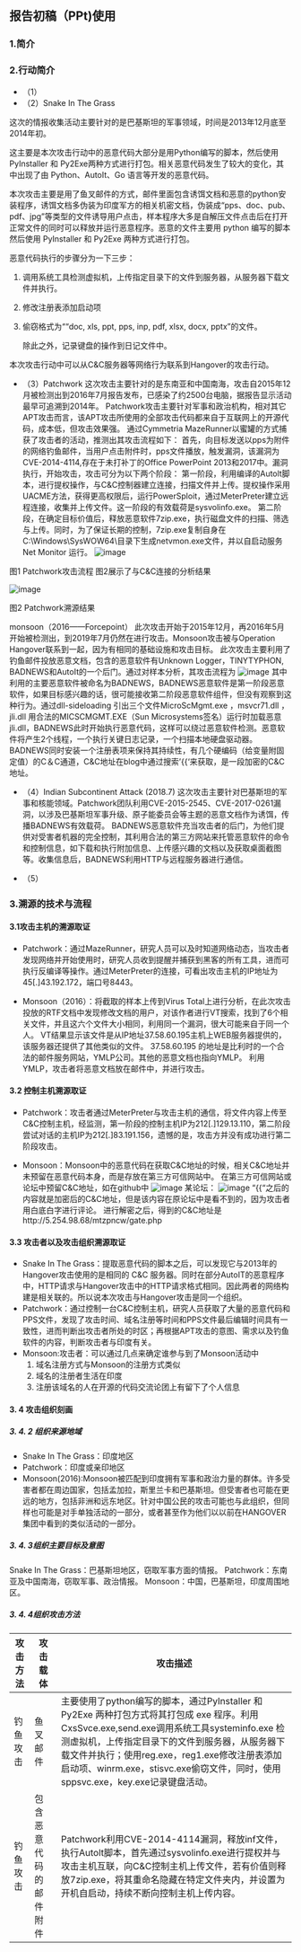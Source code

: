 ## 报告初稿（PPt)使用

### 1.简介



### 2.行动简介
+ （1）
+ （2）Snake In The Grass

这次的情报收集活动主要针对的是巴基斯坦的军事领域，时间是2013年12月底至2014年初。

这主要是本次攻击行动中的恶意代码大部分是用Python编写的脚本，然后使用PyInstaller 和 Py2Exe两种方式进行打包。相关恶意代码发生了较大的变化，其中出现了由 Python、AutoIt、Go 语言等开发的恶意代码。

本次攻击主要是用了鱼叉邮件的方式，邮件里面包含诱饵文档和恶意的python安装程序，诱饵文档多伪装为印度军方的相关机密文档，伪装成“pps、doc、pub、pdf、jpg”等类型的文件诱导用户点击，样本程序大多是自解压文件点击后在打开正常文件的同时可以释放并运行恶意程序。恶意的文件主要用 python 编写的脚本然后使用 PyInstaller 和 Py2Exe 两种方式进行打包。

恶意代码执行的步骤分为一下三步：

1. 调用系统工具检测虚拟机，上传指定目录下的文件到服务器，从服务器下载文件并执行。

2. 修改注册表添加启动项

3. 偷窃格式为““doc, xls, ppt, pps, inp, pdf, xlsx, docx, pptx”的文件。

   除此之外，记录键盘的操作到日记文件中。

本次攻击行动中可以从C&C服务器等网络行为联系到Hangover的攻击行动。
+ （3）Patchwork
这次攻击主要针对的是东南亚和中国南海，攻击自2015年12月被检测出到2016年7月报告发布，已感染了约2500台电脑，据报告显示活动最早可追溯到2014年。
Patchwork攻击主要针对军事和政治机构，相对其它APT攻击而言，该APT攻击所使用的全部攻击代码都来自于互联网上的开源代码，成本低，但攻击效果强。
通过Cymmetria MazeRunner以蜜罐的方式捕获了攻击者的活动，推测出其攻击流程如下：
首先，向目标发送以pps为附件的网络钓鱼邮件，当用户点击附件时，pps文件播放，触发漏洞，该漏洞为CVE-2014-4114,存在于未打补丁的Office PowerPoint 2013和2017中。漏洞执行，开始攻击，攻击可分为以下两个阶段：
第一阶段，利用编译的Autolt脚本，进行提权操作，与C&C控制器建立连接，扫描文件并上传。提权操作采用UACME方法，获得更高权限后，运行PowerSploit，通过MeterPreter建立远程连接，收集并上传文件。这一阶段的有效载荷是sysvolinfo.exe。
第二阶段，在确定目标价值后，释放恶意软件7zip.exe，执行磁盘文件的扫描、筛选与上传。同时，为了保证长期的控制，7zip.exe复制自身在C:\Windows\SysWOW64\目录下生成netvmon.exe文件，并以自启动服务Net Monitor 运行。
![image](https://github.com/Bessroy/picture/blob/master/patchwork/2018-10-18_001412.png)

图1 Patchwork攻击流程
图2展示了与C&C连接的分析结果

![image](https://github.com/Bessroy/picture/blob/master/patchwork/2018-10-18_001641.png)

图2 Patchwork溯源结果

monsoon（2016——Forcepoint）
此次攻击开始于2015年12月，再2016年5月开始被检测出，到2019年7月仍然在进行攻击。Monsoon攻击被与Operation Hangover联系到一起，因为有相同的基础设施和攻击目标。
此次攻击主要利用了钓鱼邮件投放恶意文档，包含的恶意软件有Unknown Logger，TINYTYPHON, BADNEWS和AutoIt的一个后门。通过对样本分析，其攻击流程为
![image](https://github.com/JerryTang1996/nothing/blob/master/monsoon.png)
其中利用的主要恶意软件被命名为BADNEWS，BADNEWS恶意软件是第一阶段恶意软件，如果目标感兴趣的话，很可能接收第二阶段恶意软件组件，但没有观察到这种行为。通过dll-sideloading 引出三个文件MicroScMgmt.exe ，msvcr71.dll ，jli.dll
用合法的MICSCMGMT.EXE（Sun Microsystems签名）运行时加载恶意jli.dll，BADNEWS此时开始执行恶意代码，这样可以绕过恶意软件检测。恶意软件将产生2个线程，一个执行关键日志记录，一个扫描本地硬盘驱动器。
BADNEWS同时安装一个注册表项来保持其持续性，有几个硬编码（给变量附固定值）的C＆C通道，C&C地址在blog中通过搜索’{{‘来获取，是一段加密的C&C地址。

+ （4）Indian Subcontinent Attack (2018.7)
    这次攻击主要针对巴基斯坦的军事和核能领域。Patchwork团队利用CVE-2015-2545、CVE-2017-0261漏洞，以涉及巴基斯坦军事升级、原子能委员会等主题的恶意文档作为诱饵，传播BADNEWS有效载荷。
    BADNEWS恶意软件充当攻击者的后门，为他们提供对受害者机器的完全控制，其利用合法的第三方网站来托管恶意软件的命令和控制信息，如下载和执行附加信息、上传感兴趣的文档以及获取桌面截图等。收集信息后，BADNEWS利用HTTP与远程服务器进行通信。

+ （5）


### 3.溯源的技术与流程
#### 3.1攻击主机的溯源取证
+ Patchwork：通过MazeRunner，研究人员可以及时知道网络动态，当攻击者发现网络并开始使用时，研究人员收到提醒并捕获到黑客的所有工具，进而可执行反编译等操作。通过MeterPreter的连接，可看出攻击主机的IP地址为45[.]43.192.172，端口号8443。

+ Monsoon（2016）：将截取的样本上传到Virus Total上进行分析，在此次攻击投放的RTF文档中发现修改文档的用户，对该作者进行VT搜索，找到了6个相关文件，并且这六个文件大小相同，利用同一个漏洞，很大可能来自于同一个人。
VT结果显示该文件是从IP地址37.58.60.195主机上WEB服务器提供的，该服务器还提供了其他类似的文件。
37.58.60.195 的地址是比利时的一个合法的邮件服务网站，YMLP公司。其他的恶意文档也指向YMLP。
利用YMLP，攻击者将恶意文档放在邮件中，并进行攻击。

#### 3.2 控制主机溯源取证
+ Patchwork：攻击者通过MeterPreter与攻击主机的通信，将文件内容上传至C&C控制主机，经监测，第一阶段的控制主机IP为212[.]129.13.110，第二阶段尝试对话的主机IP为212[.]83.191.156，遗憾的是，攻击方并没有成功进行第二阶段攻击。

+ Monsoon：Monsoon中的恶意代码在获取C&C地址的时候，相关C&C地址并未预留在恶意代码本身，而是存放在第三方可信网站中。
在第三方可信网站或论坛中预留C&C地址，如在github中
 ![image](https://github.com/JerryTang1996/nothing/blob/master/C%26C%201.png)
某论坛：
![image](https://github.com/JerryTang1996/nothing/blob/master/C%26C%202.png)
“{{“之后的内容就是加密后的C&C地址，但是该内容在原论坛中是看不到的，因为攻击者用白底白字进行评论。
进行解密之后，得到的C&C地址是http://5.254.98.68/mtzpncw/gate.php

#### 3.3 攻击者以及攻击组织溯源取证
+ Snake In The Grass：提取恶意代码的脚本之后，可以发现它与2013年的Hangover攻击使用的是相同的 C&C 服务器。同时在部分AutoIT的恶意程序中，HTTP请求与Hangover攻击中的HTTP请求格式相同。因此两者的网络构建是相关联的。所以说本次攻击与Hangover攻击是同一个组织。
+ Patchwork：通过控制一台C&C控制主机，研究人员获取了大量的恶意代码和PPS文件，发现了攻击时间、域名注册等时间和PPS文件最后编辑时间具有一致性，进而判断出攻击者所处的时区；再根据APT攻击的意图、需求以及钓鱼软件的内容，判断攻击者与印度有关。
+ Monsoon:攻击者：可以通过几点来确定谁参与到了Monsoon活动中
	1.	域名注册方式与Monsoon的注册方式类似
	2.	域名的注册者生活在印度
	3.	注册该域名的人在开源的代码交流论团上有留下了个人信息

#### 3. 4 攻击组织刻画
##### 3. 4. 2 组织来源地域
+ Snake In The Grass：印度地区
+ Patchwork：印度或亲印地区
+ Monsoon(2016):Monsoon被匹配到印度拥有军事和政治力量的群体。许多受害者都在周边国家，包括孟加拉，斯里兰卡和巴基斯坦。但受害者也可能在更远的地方，包括非洲和远东地区。针对中国公民的攻击可能也与此组织，但同样也可能是对手单独活动的一部分，或者甚至作为他们以以前在HANGOVER集团中看到的类似活动的一部分。
##### 3. 4. 3组织主要目标及意图
Snake In The Grass：巴基斯坦地区，窃取军事方面的情报。
Patchwork：东南亚及中国南海，窃取军事、政治情报。
Monsoon：中国，巴基斯坦，印度周围地区。
##### 3. 4. 4组织攻击方法

| 攻击方法 | 攻击载体               | 攻击描述                                                     |
| -------- | ---------------------- | ------------------------------------------------------------ |
| 钓鱼攻击 | 鱼叉邮件               | 主要使用了python编写的脚本，通过PyInstaller 和 Py2Exe 两种打包方式将其打包成 exe 程序。利用CxsSvce.exe,send.exe调用系统工具systeminfo.exe 检测虚拟机，上传指定目录下的文件到服务器，从服务器下载文件并执行；使用reg.exe，reg1.exe修改注册表添加启动项、winrm.exe，stisvc.exe偷窃文件，同时，使用sppsvc.exe，key.exe记录键盘活动。 |
| 钓鱼攻击 | 包含恶意代码的邮件附件 | Patchwork利用CVE-2014-4114漏洞，释放inf文件，执行Autolt脚本，首先通过sysvolinfo.exe进行提权并与攻击主机互联，向C&C控制主机上传文件，若有价值则释放7zip.exe，将其重命名隐藏在特定文件夹内，并设置为开机自启动，持续不断向控制主机上传内容。 |


